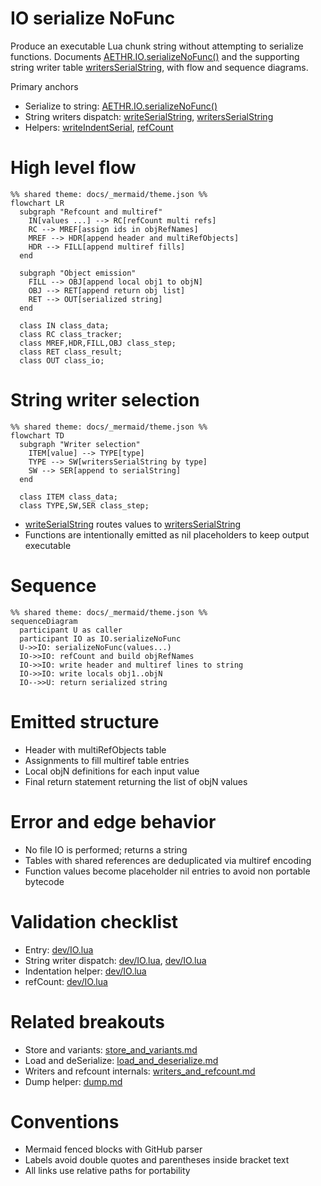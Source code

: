 # IO serialize NoFunc

Produce an executable Lua chunk string without attempting to serialize functions. Documents [AETHR.IO.serializeNoFunc()](https://github.com/Gh0st352/AETHR/blob/main/dev/IO.lua#L199) and the supporting string writer table [writersSerialString](https://github.com/Gh0st352/AETHR/blob/main/dev/IO.lua#L546), with flow and sequence diagrams.

Primary anchors

- Serialize to string: [AETHR.IO.serializeNoFunc()](https://github.com/Gh0st352/AETHR/blob/main/dev/IO.lua#L199)
- String writers dispatch: [writeSerialString](https://github.com/Gh0st352/AETHR/blob/main/dev/IO.lua#L361), [writersSerialString](https://github.com/Gh0st352/AETHR/blob/main/dev/IO.lua#L546)
- Helpers: [writeIndentSerial](https://github.com/Gh0st352/AETHR/blob/main/dev/IO.lua#L383), [refCount](https://github.com/Gh0st352/AETHR/blob/main/dev/IO.lua#L401)

# High level flow

```mermaid
%% shared theme: docs/_mermaid/theme.json %%
flowchart LR
  subgraph "Refcount and multiref"
    IN[values ...] --> RC[refCount multi refs]
    RC --> MREF[assign ids in objRefNames]
    MREF --> HDR[append header and multiRefObjects]
    HDR --> FILL[append multiref fills]
  end

  subgraph "Object emission"
    FILL --> OBJ[append local obj1 to objN]
    OBJ --> RET[append return obj list]
    RET --> OUT[serialized string]
  end

  class IN class_data;
  class RC class_tracker;
  class MREF,HDR,FILL,OBJ class_step;
  class RET class_result;
  class OUT class_io;
```

# String writer selection

```mermaid
%% shared theme: docs/_mermaid/theme.json %%
flowchart TD
  subgraph "Writer selection"
    ITEM[value] --> TYPE[type]
    TYPE --> SW[writersSerialString by type]
    SW --> SER[append to serialString]
  end

  class ITEM class_data;
  class TYPE,SW,SER class_step;
```

- [writeSerialString](https://github.com/Gh0st352/AETHR/blob/main/dev/IO.lua#L361) routes values to [writersSerialString](https://github.com/Gh0st352/AETHR/blob/main/dev/IO.lua#L546)
- Functions are intentionally emitted as nil placeholders to keep output executable

# Sequence

```mermaid
%% shared theme: docs/_mermaid/theme.json %%
sequenceDiagram
  participant U as caller
  participant IO as IO.serializeNoFunc
  U->>IO: serializeNoFunc(values...)
  IO->>IO: refCount and build objRefNames
  IO->>IO: write header and multiref lines to string
  IO->>IO: write locals obj1..objN
  IO-->>U: return serialized string
```

# Emitted structure

- Header with multiRefObjects table
- Assignments to fill multiref table entries
- Local objN definitions for each input value
- Final return statement returning the list of objN values

# Error and edge behavior

- No file IO is performed; returns a string
- Tables with shared references are deduplicated via multiref encoding
- Function values become placeholder nil entries to avoid non portable bytecode

# Validation checklist

- Entry: [dev/IO.lua](https://github.com/Gh0st352/AETHR/blob/main/dev/IO.lua#L199)
- String writer dispatch: [dev/IO.lua](https://github.com/Gh0st352/AETHR/blob/main/dev/IO.lua#L361), [dev/IO.lua](https://github.com/Gh0st352/AETHR/blob/main/dev/IO.lua#L546)
- Indentation helper: [dev/IO.lua](https://github.com/Gh0st352/AETHR/blob/main/dev/IO.lua#L383)
- refCount: [dev/IO.lua](https://github.com/Gh0st352/AETHR/blob/main/dev/IO.lua#L401)

# Related breakouts

- Store and variants: [store_and_variants.md](./store_and_variants.md)
- Load and deSerialize: [load_and_deserialize.md](./load_and_deserialize.md)
- Writers and refcount internals: [writers_and_refcount.md](./writers_and_refcount.md)
- Dump helper: [dump.md](./dump.md)

# Conventions

- Mermaid fenced blocks with GitHub parser
- Labels avoid double quotes and parentheses inside bracket text
- All links use relative paths for portability